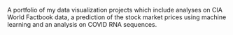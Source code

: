 
A portfolio of my data visualization projects which include analyses on CIA World Factbook data, a prediction of the stock market prices using machine learning and an analysis on COVID RNA sequences.

